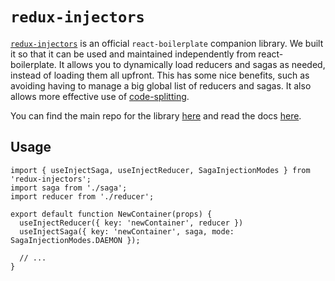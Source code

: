 # `redux-injectors`

[`redux-injectors`](<(https://github.com/react-boilerplate/redux-injectors)>) is
an official `react-boilerplate` companion library. We built it so that it can be
used and maintained independently from react-boilerplate. It allows you to
dynamically load reducers and sagas as needed, instead of loading them all
upfront. This has some nice benefits, such as avoiding having to manage a big
global list of reducers and sagas. It also allows more effective use of
[code-splitting](https://webpack.js.org/guides/code-splitting/).

You can find the main repo for the library
[here](https://github.com/react-boilerplate/redux-injectors) and read the docs
[here](https://github.com/react-boilerplate/redux-injectors/blob/master/docs/api.md).

## Usage

```JS
import { useInjectSaga, useInjectReducer, SagaInjectionModes } from 'redux-injectors';
import saga from './saga';
import reducer from './reducer';

export default function NewContainer(props) {
  useInjectReducer({ key: 'newContainer', reducer })
  useInjectSaga({ key: 'newContainer', saga, mode: SagaInjectionModes.DAEMON });

  // ...
}
```
